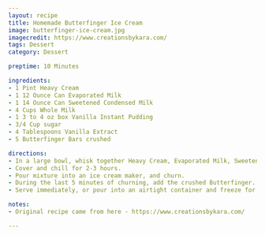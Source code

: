 ```yaml
---
layout: recipe
title: Homemade Butterfinger Ice Cream
image: butterfinger-ice-cream.jpg
imagecredit: https://www.creationsbykara.com/
tags: Dessert
category: Dessert

preptime: 10 Minutes

ingredients:
- 1 Pint Heavy Cream
- 1 12 Ounce Can Evaporated Milk
- 1 14 Ounce Can Sweetened Condensed Milk
- 4 Cups Whole Milk
- 1 3 to 4 oz box Vanilla Instant Pudding
- 3/4 Cup sugar
- 4 Tablespoons Vanilla Extract
- 5 Butterfinger Bars crushed

directions:
- In a large bowl, whisk together Heavy Cream, Evaporated Milk, Sweetened Condensed Milk, Whole Milk, Pudding Mix, Sugar, and Vanilla.
- Cover and chill for 2-3 hours.
- Pour mixture into an ice cream maker, and churn.
- During the last 5 minutes of churning, add the crushed Butterfinger.
- Serve immediately, or pour into an airtight container and freeze for two hours or more.

notes:
- Original recipe came from here - https://www.creationsbykara.com/

---
```


